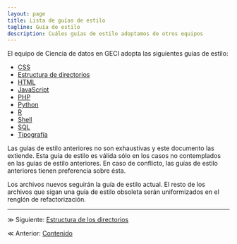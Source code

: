 ```yaml
---
layout: page
title: Lista de guías de estilo
tagline: Guía de estilo
description: Cuáles guías de estilo adoptamos de otros equipos
---
```


El equipo de Ciencia de datos en GECI adopta las siguientes guías de estilo:

- [CSS](https://developer.wordpress.org/coding-standards/wordpress-coding-standards/css/)
- [Estructura de directorios](https://drivendata.github.io/cookiecutter-data-science)
- [HTML](https://developer.wordpress.org/coding-standards/wordpress-coding-standards/html/)
- [JavaScript](https://developer.wordpress.org/coding-standards/wordpress-coding-standards/javascript/)
- [PHP](https://developer.wordpress.org/coding-standards/wordpress-coding-standards/php/)
- [Python](https://www.python.org/dev/peps/pep-0008)
- [R](https://style.tidyverse.org/)
- [Shell](https://google.github.io/styleguide/shell.xml)
- [SQL](https://about.gitlab.com/handbook/business-ops/data-team/sql-style-guide/#sql-style-guide)
- [Tipografía](https://physics.nist.gov/cuu/pdf/typefaces.pdf)

Las guías de estilo anteriores no son exhaustivas y este documento las extiende. Esta guía de estilo es válida sólo en los casos no contemplados en las guías de estilo anteriores. En caso de conflicto, las guías de estilo anteriores tienen preferencia sobre ésta.

Los archivos nuevos seguirán la guía de estilo actual. El resto de los archivos que sigan una guía 
de estilo obsoleta serán uniformizados en el renglón de refactorización.

---

&#8811; Siguiente: [Estructura de los directorios](estructura.html)

&#8810; Anterior: [Contenido](index.html)